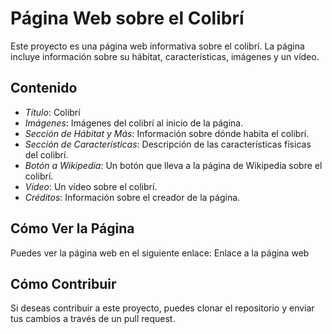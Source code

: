 # Página Web sobre el Colibrí

Este proyecto es una página web informativa sobre el colibrí. La página incluye información sobre su hábitat, características, imágenes y un vídeo.

## Contenido

- *Título*: Colibrí
- *Imágenes*: Imágenes del colibrí al inicio de la página.
- *Sección de Hábitat y Más*: Información sobre dónde habita el colibrí.
- *Sección de Características*: Descripción de las características físicas del colibrí.
- *Botón a Wikipedia*: Un botón que lleva a la página de Wikipedia sobre el colibrí.
- *Vídeo*: Un vídeo sobre el colibrí.
- *Créditos*: Información sobre el creador de la página.

## Cómo Ver la Página

Puedes ver la página web en el siguiente enlace: Enlace a la página web

## Cómo Contribuir

Si deseas contribuir a este proyecto, puedes clonar el repositorio y enviar tus cambios a través de un pull request.
